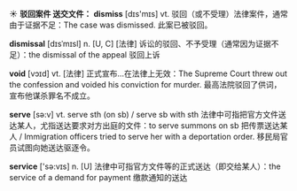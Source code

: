 ☀ <span class="category">**驳回案件 送交文件：**</span>
<span class="vocabulary">**dismiss**</span> [dɪs'mɪs] 
<span class="definition">vt. 驳回（或不受理）法律案件，通常由于证据不足：</span>The case was dismissed. 此案已被驳回。
           
<span class="vocabulary">**dismissal**</span> [dɪsˈmɪsl]
<span class="definition">n. [U, C] [法律] 诉讼的驳回、不予受理（通常因为证据不足）：</span>the dismissal of the appeal 驳回上诉
           
<span class="vocabulary">**void**</span> [vɔɪd]
<span class="definition">vt. [法律] 正式宣布…在法律上无效：</span>The Supreme Court threw out the confession and voided his conviction for murder. 最高法院驳回了供词，宣布他谋杀罪名不成立。

<span class="vocabulary">**serve**</span> [sə:v] 
<span class="definition">vt. serve sth (on sb) / serve sb with sth 法律中可指把官方文件送达某人，尤指送达要求对方出庭的文件：</span>to serve summons on sb 把传票送达某人 / Immigration officers tried to serve her with a deportation order. 移民局官员试图向她送达驱逐令。

<span class="vocabulary">**service**</span> ['sə:vɪs] 
<span class="definition">n. [U] 法律中可指官方文件等的正式送达（即交给某人）：</span>the service of a demand for payment 缴款通知的送达


